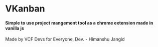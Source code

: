 # VKanban 

#### Simple to use project mangement tool as a chrome extension made in vanilla js

Made by VCF Devs for Everyone, 
Dev. - Himanshu Jangid

